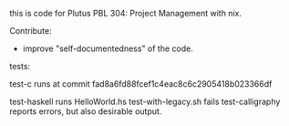 this is code for Plutus PBL 304: Project Management with nix.

Contribute:

* improve "self-documentedness" of the code. 

tests:

test-c runs at commit fad8a6fd88fcef1c4eac8c6c2905418b023366df

test-haskell runs HelloWorld.hs
test-with-legacy.sh fails
test-calligraphy reports errors, but also desirable output.



